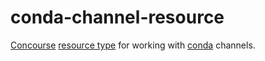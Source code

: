 # conda-channel-resource

[Concourse](http://concourse.ci/) [resource type](http://concourse.ci/resource-types.html) for working with [conda](https://conda.io/docs/) channels.

